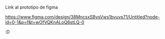 Link al prototipo de figma

https://www.figma.com/design/38MncsxSBysVws1bvuvs71/Untitled?node-id=0-1&p=f&t=wOfVQKnALoQ6stLQ-0  

:D
